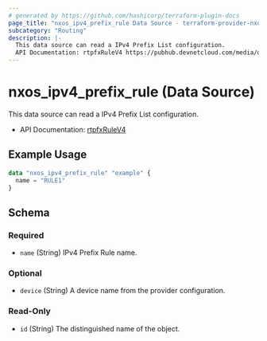 ```yaml
---
# generated by https://github.com/hashicorp/terraform-plugin-docs
page_title: "nxos_ipv4_prefix_rule Data Source - terraform-provider-nxos"
subcategory: "Routing"
description: |-
  This data source can read a IPv4 Prefix List configuration.
  API Documentation: rtpfxRuleV4 https://pubhub.devnetcloud.com/media/dme-docs-10-2-2/docs/Routing%20and%20Forwarding/rtpfx:RuleV4/
---
```


# nxos_ipv4_prefix_rule (Data Source)

This data source can read a IPv4 Prefix List configuration.

- API Documentation: [rtpfxRuleV4](https://pubhub.devnetcloud.com/media/dme-docs-10-2-2/docs/Routing%20and%20Forwarding/rtpfx:RuleV4/)

## Example Usage

```terraform
data "nxos_ipv4_prefix_rule" "example" {
  name = "RULE1"
}
```

<!-- schema generated by tfplugindocs -->
## Schema

### Required

- `name` (String) IPv4 Prefix Rule name.

### Optional

- `device` (String) A device name from the provider configuration.

### Read-Only

- `id` (String) The distinguished name of the object.


